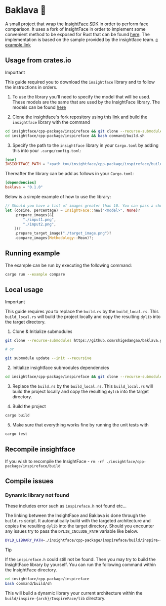 # Baklava 🍮

A small project that wrap the [InsightFace SDK](https://github.com/deepinsight/insightface) in order to perform face comparison. It uses a fork of InsightFace in order to implement some convenient method to be exposed for Rust that can be found [here](https://github.com/shigedangao/insightface). The implementation is based on the sample provided by the insightface team. [c example link](https://github.com/deepinsight/insightface/blob/master/cpp-package/inspireface/cpp/sample/api/sample_face_comparison.c)

## Usage from crates.io

> [!IMPORTANT]
> This guide required you to download the `insightface` library and to follow the instructions in orders.

1. To use the library you'll need to specify the model that will be used. These models are the same that are used by the InsightFace library. The models can be found [here](https://github.com/HyperInspire/InspireFace?tab=readme-ov-file#resource-package-list)

2. Clone the insightface's fork repository using this [link](https://github.com/shigedangao/insightface) and build the `insightface` library with the command

```sh
cd insightface/cpp-package/inspireface && git clone --recurse-submodules https://github.com/tunmx/inspireface-3rdparty.git 3rdparty
cd insightface/cpp-package/inspireface && bash command/build.sh
```

3. Specify the path to the `insightface` library in your `Cargo.toml` by adding this into your `.cargo/config.toml`:

```toml
[env]
INSIGHTFACE_PATH = "<path to>/insightface/cpp-package/inspireface/build/inspireface-<arch>/InspireFace"
```

Thereafter the library can be add as follows in your `Cargo.toml`:

```toml
[dependencies]
baklava = "0.1.0"
```

Below is a simple example of how to use the library:

```rs
// Should you have a list of images greater than 10. You can pass a chunk_size parameter in order to perform the image preparation concurrently.
let (cosine, percentage) = InsightFace::new("<model>", None)?
    .prepare_images(&[
        "./input1.png",
        "./input2.png",
    ])?
    .prepare_target_image("./target_image.png")?
    .compare_images(Methodology::Mean)?;
```

## Running example

The example can be run by executing the following command:

```sh
cargo run --example compare
```

## Local usage

> [!IMPORTANT]
> This guide requires you to replace the `build.rs` by the `build_local.rs`. This `build_local.rs` will build the project locally and copy the resulting `dylib` into the target directory.

1. Clone & Initialize submodules

```sh
git clone --recurse-submodules https://github.com/shigedangao/baklava.git

# or

git submodule update --init --recursive
```

2. Initialize insightface submodules dependencies

```sh
cd insightface/cpp-package/inspireface && git clone --recurse-submodules https://github.com/tunmx/inspireface-3rdparty.git 3rdparty
```

3. Replace the `build.rs` by the `build_local.rs`. This `build_local.rs` will build the project locally and copy the resulting `dylib` into the target directory.

4. Build the project

```sh
cargo build
```

5. Make sure that everything works fine by running the unit tests with

```sh
cargo test
```

## Recompile insightface

If you wish to recompile the InsightFace - `rm -rf ./insightface/cpp-package/inspireface/build`

## Compile issues

### Dynamic library not found

These includes error such as `inspireface.h` not found etc...

The linking between the InsightFace and Baklava is done through the `build.rs` script. It automatically build with the targeted architecture and copies the resulting `dylib` into the target directory. Should you encounter any issues try to pass the `DYLIB_INCLUDE_PATH` variable like below.

```sh
DYLD_LIBRARY_PATH=./insightface/cpp-package/inspireface/build/inspire-{arch}/InspireFace/lib cargo build
```

> [!TIP]
>
>  If the `inspireface.h` could still not be found. Then you may try to build the InsightFace library by yourself. You can run the following command within the InsightFace directory.
>
>  ```sh
>  cd insightface/cpp-package/inspireface
>  bash command/build/sh
>  ```
>
>  This will build a dynamic library your current architecture within the `build/inspire-{arch}/InspireFace/lib` directory.
